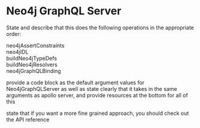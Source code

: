 # Neo4j GraphQL Server

State and describe that this does the following operations in the appropriate order: 

neo4jAssertConstraints  
neo4jIDL  
buildNeo4jTypeDefs  
buildNeo4jResolvers  
neo4jGraphQLBinding  
  
provide a code block as the default argument values for Neo4jGraphQLServer as well as state clearly that it takes in the same arguments as apollo server, and provide resources at the bottom for all of this  
  
state that if you want a more fine grained approach, you should check out the API reference  
  
  


